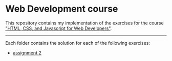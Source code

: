 # Web Development course
This repository contains my implementation of the exercises for the course ["HTML, CSS, and Javascript for Web Developers"](https://www.coursera.org/learn/html-css-javascript-for-web-developers).

---

Each folder contains the solution for each of the following exercises:

* [assignment 2](https://github.com/jhu-ep-coursera/fullstack-course4/blob/master/assignments/assignment2/Assignment-2.md)
